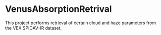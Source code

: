 # VenusAbsorptionRetrival
This project performs retrieval of certain cloud and haze parameters from the VEX SPICAV-IR dataset.
